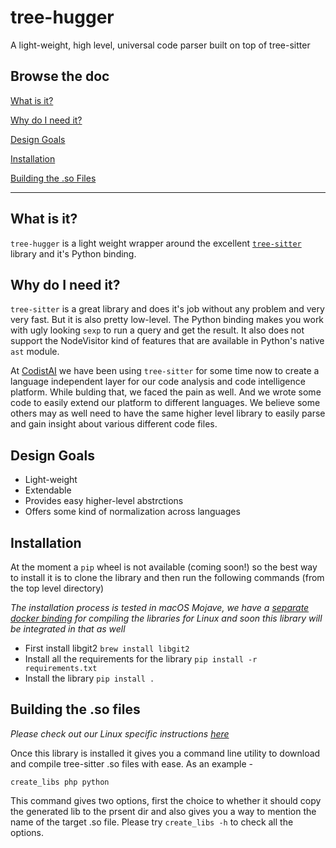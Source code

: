 # tree-hugger
A light-weight, high level, universal code parser built on top of tree-sitter

## Browse the doc

[What is it?](#what-is-it?)

[Why do I need it?](#why-do-i-need-it?)

[Design Goals](#design-goals)

[Installation](#installation)

[Building the .so Files](#building-the-.so-files)

-------------



## What is it?

`tree-hugger` is a light weight wrapper around the excellent [`tree-sitter`](https://github.com/tree-sitter/tree-sitter) library and it's Python binding. 

## Why do I need it?

`tree-sitter` is a great library and does it's job without any problem and very very fast. But it is also pretty low-level. The Python binding makes you work with ugly looking `sexp` to run a query and get the result. It also does not support the NodeVisitor kind of features that are available in Python's native `ast` module.

At [CodistAI](https://codist-ai.com) we have been using `tree-sitter` for some time now to create a language independent layer for our code analysis and code intelligence platform. While bulding that, we faced the pain as well. And we wrote some code to easily extend our platform to different languages. We believe some others may as well need to have the same higher level library to easily parse and gain insight about various different code files.

## Design Goals

- Light-weight
- Extendable
- Provides easy higher-level abstrctions
- Offers some kind of normalization across languages

## Installation

At the moment a `pip` wheel is not available (coming soon!) so the best way to install it is to clone the library and then run the following commands (from the top level directory)

_The installation process is tested in macOS Mojave, we have a [separate docker binding](https://github.com/autosoft-dev/tree-sitter-docker) for compiling the libraries for Linux and soon this library will be integrated in that as well_

- First install libgit2 `brew install libgit2`
- Install all the requirements for the library `pip install -r requirements.txt`
- Install the library `pip install .`

## Building the .so files

_Please check out our Linux specific instructions [here](https://github.com/autosoft-dev/tree-sitter-docker)_

Once this library is installed it gives you a command line utility to download and compile tree-sitter .so files with ease. As an example - 

```
create_libs php python
```

This command gives two options, first the choice to whether it should copy the generated lib to the prsent dir and also gives you a way to mention the name of the target .so file. Please try `create_libs -h` to check all the options.